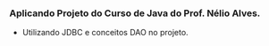 ### Aplicando Projeto do Curso de Java do Prof. Nélio Alves.

- Utilizando JDBC e conceitos DAO no projeto.
